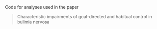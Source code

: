 Code for analyses used in the paper 

> Characteristic impairments of goal-directed and habitual control in bulimia nervosa
